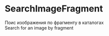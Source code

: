 # SearchImageFragment  
Поис изображения по фрагменту в каталогах  
Search for an image by fragment
